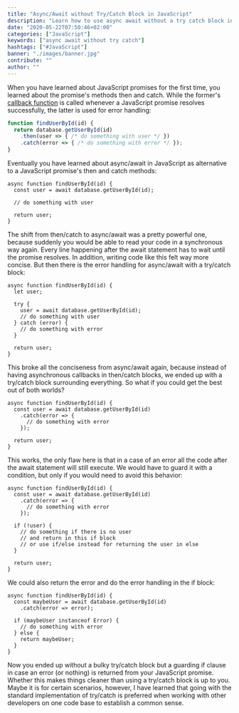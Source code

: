```yaml
---
title: "Async/Await without Try/Catch Block in JavaScript"
description: "Learn how to use async await without a try catch block in JavaScript ..."
date: "2020-05-22T07:50:46+02:00"
categories: ["JavaScript"]
keywords: ["async await without try catch"]
hashtags: ["#JavaScript"]
banner: "./images/banner.jpg"
contribute: ""
author: ""
---
```


<Sponsorship />

When you have learned about JavaScript promises for the first time, you learned about the promise's methods then and catch. While the former's [callback function](/javascript-callback-function/) is called whenever a JavaScript promise resolves successfully, the latter is used for error handling:

```javascript
function findUserById(id) {
  return database.getUserById(id)
    .then(user => { /* do something with user */ })
    .catch(error => { /* do something with error */ });
}
```

Eventually you have learned about async/await in JavaScript as alternative to a JavaScript promise's then and catch methods:

```javascript{1-2}
async function findUserById(id) {
  const user = await database.getUserById(id);

  // do something with user

  return user;
}
```

The shift from then/catch to async/await was a pretty powerful one, because suddenly you would be able to read your code in a synchronous way again. Every line happening after the await statement has to wait until the promise resolves. In addition, writing code like this felt way more concise. But then there is the error handling for async/await with a try/catch block:

```javascript{2,4,7-9}
async function findUserById(id) {
  let user;

  try {
    user = await database.getUserById(id);
    // do something with user
  } catch (error) {
    // do something with error
  }

  return user;
}
```

This broke all the conciseness from async/await again, because instead of having asynchronous callbacks in then/catch blocks, we ended up with a try/catch block surrounding everything. So what if you could get the best out of both worlds?

```javascript{3-5}
async function findUserById(id) {
  const user = await database.getUserById(id)
    .catch(error => {
      // do something with error
    });

  return user;
}
```

This works, the only flaw here is that in a case of an error all the code after the await statement will still execute. We would have to guard it with a condition, but only if you would need to avoid this behavior:

```javascript{7-11}
async function findUserById(id) {
  const user = await database.getUserById(id)
    .catch(error => {
      // do something with error
    });

  if (!user) {
    // do something if there is no user
    // and return in this if block
    // or use if/else instead for returning the user in else
  }

  return user;
}
```

We could also return the error and do the error handling in the if block:

```javascript{2-3,5-9}
async function findUserById(id) {
  const maybeUser = await database.getUserById(id)
    .catch(error => error);

  if (maybeUser instanceof Error) {
    // do something with error
  } else {
    return maybeUser;
  }
}
```

Now you ended up without a bulky try/catch block but a guarding if clause in case an error (or nothing) is returned from your JavaScript promise. Whether this makes things cleaner than using a try/catch block is up to you. Maybe it is for certain scenarios, however, I have learned that going with the standard implementation of try/catch is preferred when working with other developers on one code base to establish a common sense.